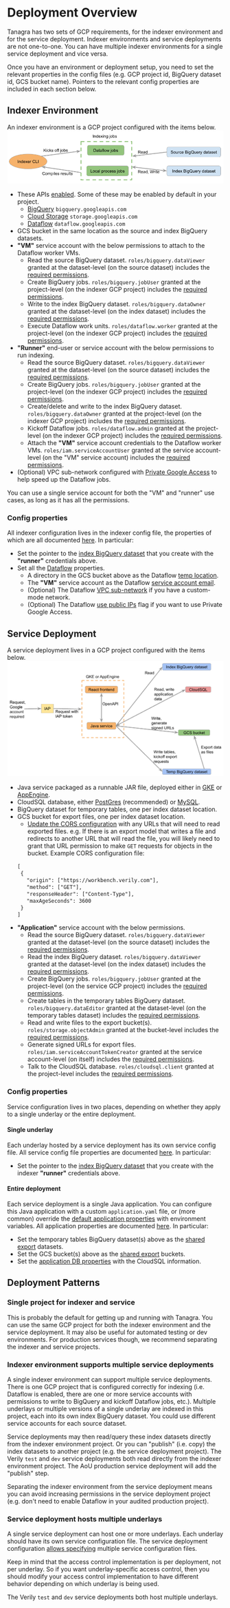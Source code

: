 # Deployment Overview

Tanagra has two sets of GCP requirements, for the indexer environment and for the service deployment. Indexer 
environments and service deployments are not one-to-one. You can have multiple indexer environments for a single 
service deployment and vice versa.

Once you have an environment or deployment setup, you need to set the relevant properties in the config files (e.g. GCP
project id, BigQuery dataset id, GCS bucket name). Pointers to the relevant config properties are included in each
section below.

## Indexer Environment
An indexer environment is a GCP project configured with the items below.
![Indexer Environment Diagram](./images/indexer_environment_diagram.png "Indexer Environment Diagram")

- These APIs [enabled](https://cloud.google.com/endpoints/docs/openapi/enable-api).
Some of these may be enabled by default in your project.
   - [BigQuery](https://cloud.google.com/bigquery) `bigquery.googleapis.com`
   - [Cloud Storage](https://cloud.google.com/storage) `storage.googleapis.com`
   - [Dataflow](https://cloud.google.com/dataflow) `dataflow.googleapis.com`
- GCS bucket in the same location as the source and index BigQuery datasets.
- **"VM"** service account with the below permissions to attach to the Dataflow worker VMs.
   - Read the source BigQuery dataset. `roles/bigquery.dataViewer` granted at the dataset-level (on the source dataset)
     includes the [required permissions](https://cloud.google.com/bigquery/docs/access-control#bigquery.dataViewer).
   - Create BigQuery jobs. `roles/bigquery.jobUser` granted at the project-level (on the indexer GCP project)
     includes the [required permissions](https://cloud.google.com/bigquery/docs/access-control#bigquery.jobUser).
   - Write to the index BigQuery dataset. `roles/bigquery.dataOwner` granted at the dataset-level (on the index dataset)
   includes the [required permissions](https://cloud.google.com/bigquery/docs/access-control#bigquery.dataOwner).
   - Execute Dataflow work units. `roles/dataflow.worker` granted at the project-level (on the indexer GCP project)
     includes the [required permissions](https://cloud.google.com/dataflow/docs/concepts/access-control#dataflow.worker).
- **"Runner"** end-user or service account with the below permissions to run indexing.
   - Read the source BigQuery dataset. `roles/bigquery.dataViewer` granted at the dataset-level (on the source dataset)
     includes the [required permissions](https://cloud.google.com/bigquery/docs/access-control#bigquery.dataViewer).
   - Create BigQuery jobs. `roles/bigquery.jobUser` granted at the project-level (on the indexer GCP project)
   includes the [required permissions](https://cloud.google.com/bigquery/docs/access-control#bigquery.jobUser).
   - Create/delete and write to the index BigQuery dataset. `roles/bigquery.dataOwner` granted at the project-level (on
     the indexer GCP project) includes the [required permissions](https://cloud.google.com/bigquery/docs/access-control#bigquery.dataOwner).
   - Kickoff Dataflow jobs. `roles/dataflow.admin` granted at the project-level (on the indexer GCP project)
   includes the [required permissions](https://cloud.google.com/dataflow/docs/concepts/access-control#dataflow.admin).
   - Attach the **"VM"** service account credentials to the Dataflow worker VMs. `roles/iam.serviceAccountUser` granted 
   at the service account-level (on the "VM" service account) 
   includes the [required permissions](https://cloud.google.com/compute/docs/access/iam#the_serviceaccountuser_role).
- (Optional) VPC sub-network configured with [Private Google Access](https://cloud.google.com/vpc/docs/configure-private-google-access#configuring_access_to_google_services_from_internal_ips)
  to help speed up the Dataflow jobs.

You can use a single service account for both the "VM" and "runner" use cases, as long as it has all the permissions.

### Config properties
All indexer configuration lives in the indexer config file, the properties of which are all documented 
[here](./generated/UNDERLAY_CONFIG.md#szindexer). In particular:

  - Set the pointer to the [index BigQuery dataset](./generated/UNDERLAY_CONFIG.md#szindexerbigquery) that you create 
with the **"runner"** credentials above.
  - Set all the [Dataflow](./generated/UNDERLAY_CONFIG.md#szindexerdataflow) properties. 
    - A directory in the GCS bucket above as the Dataflow [temp location](./generated/UNDERLAY_CONFIG.md#szdataflowgcstempdirectory).
    - The **"VM"** service account as the Dataflow [service account email](./generated/UNDERLAY_CONFIG.md#szdataflowserviceaccountemail).
    - (Optional) The Dataflow [VPC sub-network](./generated/UNDERLAY_CONFIG.md#szdataflowvpcsubnetworkname) if you have 
    a custom-mode network.
    - (Optional) The Dataflow [use public IPs](./generated/UNDERLAY_CONFIG.md#szdataflowusepublicips) flag if you want 
    to use Private Google Access.

## Service Deployment
A service deployment lives in a GCP project configured with the items below.
![Service Deployment Diagram](./images/service_deployment_diagram.png "Service Deployment Diagram")

- Java service packaged as a runnable JAR file, deployed either in 
    [GKE](https://cloud.google.com/kubernetes-engine/docs/quickstarts/deploy-app-container-image#deploying_to_gke) or 
    [AppEngine](https://cloud.google.com/eclipse/docs/deploy-flex-jar#deploy_a_jar_or_war_file).
- CloudSQL database, either [PostGres](https://cloud.google.com/sql/docs/postgres) (recommended) or 
    [MySQL](https://cloud.google.com/sql/docs/mysql).
- BigQuery dataset for temporary tables, one per index dataset location.
- GCS bucket for export files, one per index dataset location.
    - [Update the CORS configuration](https://cloud.google.com/storage/docs/using-cors#command-line) with any URLs that 
   will need to read exported files. e.g. If there is an export model that writes a file and redirects to another URL 
   that will read the file, you will likely need to grant that URL permission to make `GET` requests for objects in the 
   bucket. Example CORS configuration file:
   ```
   [
    {
      "origin": ["https://workbench.verily.com"],
      "method": ["GET"],
      "responseHeader": ["Content-Type"],
      "maxAgeSeconds": 3600
    }
   ]
   ```
- **"Application"** service account with the below permissions.
    - Read the source BigQuery dataset. `roles/bigquery.dataViewer` granted at the dataset-level (on the source dataset)
      includes the [required permissions](https://cloud.google.com/bigquery/docs/access-control#bigquery.dataViewer).
    - Read the index BigQuery dataset. `roles/bigquery.dataViewer` granted at the dataset-level (on the index dataset)
      includes the [required permissions](https://cloud.google.com/bigquery/docs/access-control#bigquery.dataViewer).
    - Create BigQuery jobs. `roles/bigquery.jobUser` granted at the project-level (on the service GCP project)
      includes the [required permissions](https://cloud.google.com/bigquery/docs/access-control#bigquery.jobUser).
    - Create tables in the temporary tables BigQuery dataset. `roles/bigquery.dataEditor` granted at the dataset-level 
      (on the temporary tables dataset) includes the [required permissions](https://cloud.google.com/bigquery/docs/access-control#bigquery.dataEditor).
    - Read and write files to the export bucket(s). `roles/storage.objectAdmin` granted at the bucket-level includes the
      [required permissions](https://cloud.google.com/storage/docs/access-control/iam-roles#standard-roles).
    - Generate signed URLs for export files. `roles/iam.serviceAccountTokenCreator` granted at the service account-level
      (on itself) includes the [required permissions](https://cloud.google.com/iam/docs/service-account-permissions#impersonate).
    - Talk to the CloudSQL database. `roles/cloudsql.client` granted at the project-level includes the 
      [required permissions](https://cloud.google.com/sql/docs/mysql/iam-roles#roles).

### Config properties
Service configuration lives in two places, depending on whether they apply to a single underlay or the entire
deployment.

#### Single underlay
Each underlay hosted by a service deployment has its own service config file.
All service config file properties are documented [here](./generated/UNDERLAY_CONFIG.md#szservice). In particular:

- Set the pointer to the [index BigQuery dataset](./generated/UNDERLAY_CONFIG.md#szservicebigquery) that you create
  with the indexer **"runner"** credentials above.

#### Entire deployment
Each service deployment is a single Java application. You can configure this Java application with a custom 
`application.yaml` file, or (more common) override the [default application properties](../service/src/main/resources/application.yml) 
with environment variables. All application properties are documented [here](./generated/APPLICATION_CONFIG.md).
In particular:

- Set the temporary tables BigQuery dataset(s) above as the [shared export](./generated/APPLICATION_CONFIG.md#export-shared) 
datasets.
- Set the GCS bucket(s) above as the [shared export](./generated/APPLICATION_CONFIG.md#export-shared) buckets.
- Set the [application DB properties](./generated/APPLICATION_CONFIG.md#application-database) with the CloudSQL 
information.

## Deployment Patterns

### Single project for indexer and service
This is probably the default for getting up and running with Tanagra. You can use the same GCP project for both the
indexer environment and the service deployment. It may also be useful for automated testing or dev environments.
For production services though, we recommend separating the indexer and service projects.

### Indexer environment supports multiple service deployments
A single indexer environment can support multiple service deployments. There is one GCP project that is configured
correctly for indexing (i.e. Dataflow is enabled, there are one or more service accounts with permissions to write
to BigQuery and kickoff Dataflow jobs, etc.). Multiple underlays or multiple versions of a single underlay are
indexed in this project, each into its own index BigQuery dataset. You could use different service accounts for each 
source dataset.

Service deployments may then read/query these index datasets directly from the indexer environment project. Or you can
"publish" (i.e. copy) the index datasets to another project (e.g. the service deployment project). The Verily `test` 
and `dev` service deployments both read directly from the indexer environment project. The AoU production service 
deployment will add the "publish" step.

Separating the indexer environment from the service deployment means you can avoid increasing permissions in the
service deployment project (e.g. don't need to enable Dataflow in your audited production project).

### Service deployment hosts multiple underlays
A single service deployment can host one or more underlays. Each underlay should have its own service configuration
file. The service deployment configuration [allows specifying](./generated/APPLICATION_CONFIG.md#underlays) multiple
service configuration files.

Keep in mind that the access control implementation is per deployment, not per underlay. So if you want
underlay-specific access control, then you should modify your access control implementation to have different
behavior depending on which underlay is being used.

The Verily `test` and `dev` service deployments both host multiple underlays.
